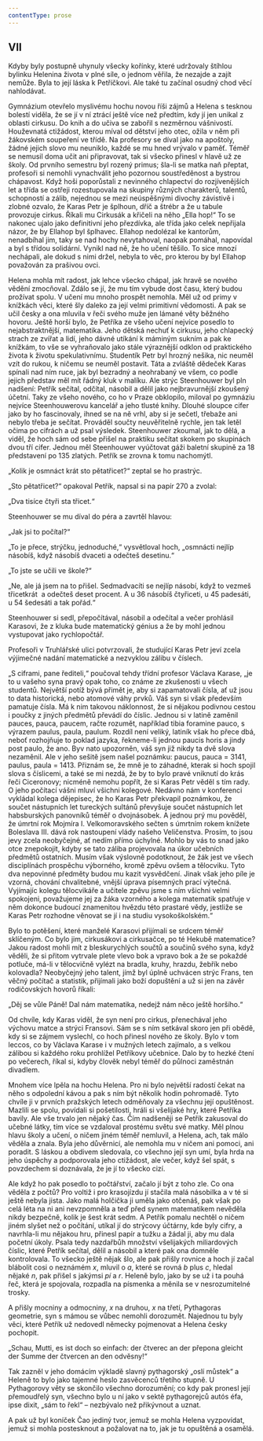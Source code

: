 ```yaml
---
contentType: prose
---
```


## VII

Kdyby byly postupně uhynuly všecky kořínky, které udržovaly štíhlou bylinku Helenina života v plné síle, o jednom věřila, že nezajde a zajít nemůže. Byla to její láska k Petříčkovi. Ale také tu začínal osudný chod věcí nahlodávat.

Gymnázium otevřelo myslivému hochu novou říši zájmů a Helena s tesknou bolestí viděla, že se jí v ní ztrácí ještě více než předtím, kdy jí jen unikal z oblasti cirkusu. Do knih a do učiva se zabořil s nezměrnou vášnivostí. Houževnatá ctižádost, kterou míval od dětství jeho otec, ožila v něm při žákovském soupeření ve třídě. Na profesory se díval jako na apoštoly, žádné jejich slovo mu neuniklo, každé se mu hned vrývalo v paměť. Téměř se nemusil doma učit ani připravovat, tak si všecko přinesl v hlavě už ze školy. Od prvního semestru byl rozený primus; šla-li se matka naň přeptat, profesoři si nemohli vynachválit jeho pozornou soustředěnost a bystrou chápavost. Když hoši poporůstali z nevinného chlapectví do rozjívenějších let a třída se ostřeji rozestupovala na skupiny různých charakterů, talentů, schopností a zálib, nejednou se mezi neúspěšnými divochy závistivě i zlobné ozvalo, že Karas Petr je šplhoun, dříč a štrébr a že u tabule provozuje cirkus. Říkali mu Cirkusák a křičeli na něho „Ella hop!“ To se nakonec ujalo jako definitivní jeho přezdívka, ale třída jako celek nepřijala názor, že by Ellahop byl šplhavec. Ellahop nedolézal ke kantorům, nenadbíhal jim, taky se nad hochy nevytahoval, naopak pomáhal, napovídal a byl s třídou solidární. Vynikl nad ně, že ho učení těšilo. To sice mnozí nechápali, ale dokud s nimi držel, nebyla to věc, pro kterou by byl Ellahop považován za prašivou ovci.

Helena mohla mít radost, jak lehce všecko chápal, jak hravě se nového vědění zmocňoval. Zdálo se jí, že mu tím vybude dost času, který budou prožívat spolu. V učení mu mnoho prospět nemohla. Měl už od primy v knížkách věci, které šly daleko za její velmi primitivní vědomosti. A pak se učil česky a ona mluvila v řeči svého muže jen lámané věty běžného hovoru. Ještě horší bylo, že Petříka ze všeho učení nejvíce posedlo to nejabstraktnější, matematika. Jeho dětská nechuť k cirkusu, jeho chlapecký strach ze zvířat a lidí, jeho dávné utíkání k máminým sukním a pak ke knížkám, to vše se vyhraňovalo jako stále výraznější odklon od praktického života k životu spekulativnímu. Studentík Petr byl hrozný nešika, nic neuměl vzít do rukou, k ničemu se neuměl postavit. Táta a zvláště dědeček Karas spínali nad ním ruce, jak byl bezradný a neohrabaný ve všem, co podle jejich představ měl mít řádný kluk v malíku. Ale strýc Steenhouwer byl pln nadšení: Petřík sečítal, odčítal, násobil a dělil jako nejbravurnější zkoušený účetní. Taky ze všeho nového, co ho v Praze obklopilo, miloval po gymnáziu nejvíce Steenhouwerovu kancelář a jeho tlusté knihy. Dlouhé sloupce cifer jako by ho fascinovaly, ihned se na ně vrhl, aby si je sečetl, třebaže ani nebylo třeba je sečítat. Prováděl součty neuvěřitelně rychle, jen tak letěl očima po cifrách a už psal výsledek. Steenhouwer zkoumal, jak to dělá, a viděl, že hoch sám od sebe přišel na praktiku sečítat skokem po skupinách dvou tří cifer. Jednou měl Steenhouwer vyúčtovat gáži baletní skupině za 18 představení po 135 zlatých. Petřík se zrovna k tomu nachomýtl.

„Kolik je osmnáct krát sto pětatřicet?“ zeptal se ho prastrýc.

„Sto pětatřicet?“ opakoval Petřík, napsal si na papír 270 a zvolal:

„Dva tisíce čtyři sta třicet.“

Steenhouwer se mu díval do péra a zavrtěl hlavou:

„Jak jsi to počítal?“

„To je přece, strýčku, jednoduché,“ vysvětloval hoch, „osmnácti nejlíp násobíš, když násobíš dvaceti a odečteš desetinu.“

„To jste se učili ve škole?“

„Ne, ale já jsem na to přišel. Sedmadvacíti se nejlíp násobí, když to vezmeš třicetkrát  a odečteš deset procent. A u 36 násobíš čtyřiceti, u 45 padesáti, u 54 šedesáti a tak pořád.“

Steenhouwer si sedl, přepočítával, násobil a odečítal a večer prohlásil Karasovi, že z kluka bude matematický génius a že by mohl jednou vystupovat jako rychlopočtář.

Profesoři v Truhlářské ulici potvrzovali, že studující Karas Petr jeví zcela výjimečné nadání matematické a nezvyklou zálibu v číslech.

„S ciframi, pane řediteli,“ poučoval tehdy třídní profesor Václava Karase, „je to u vašeho syna pravý opak toho, co známe ze zkušenosti u všech studentů. Největší potíž bývá přimět je, aby si zapamatovali čísla, ať už jsou to data historická, nebo atomové váhy prvků. Váš syn si však především pamatuje čísla. Má k nim takovou náklonnost, že si nějakou podivnou cestou i poučky z jiných předmětů převádí do číslic. Jednou si v latině zaměnil pauces, pauca, paucem, račte rozumět, například tibia foramine pauco, s výrazem paulus, paula, paulum. Rozdíl není veliký, latiník však ho přece dbá, neboť rozhojňuje to poklad jazyka, řekneme-li jednou paucis horis a jindy post paulo, že ano. Byv nato upozorněn, váš syn již nikdy ta dvě slova nezaměnil. Ale v jeho sešitě jsem našel poznámku: paucus, pauca = 3141, paulus, paula = 1413. Přiznám se, že mně je to záhadné, kterak si hoch spojil slova s číslicemi, a také se mi nezdá, že by to bylo pravé vniknutí do krás řeči Ciceronovy; nicméně nemohu popřít, že si Karas Petr věděl s tím rady. O jeho počítací vášni mluví všichni kolegové. Nedávno nám v konferenci vykládal kolega dějepisec, že ho Karas Petr překvapil poznámkou, že součet nástupních let tureckých sultánů převyšuje součet nástupních let habsburských panovníků téměř o dvojnásobek. A jednou prý mu pověděl, že úmrtní rok Mojmíra I. Velkomoravského sečten s úmrtním rokem knížete Boleslava III. dává rok nastoupení vlády našeho Veličenstva. Prosím, to jsou jevy zcela neobyčejné, ať nedím přímo úchylné. Mohlo by vás to snad jako otce znepokojit, kdyby se tato záliba projevovala na úkor učebních předmětů ostatních. Musím však výslovně podotknout, že žák jest ve všech disciplínách prospěchu výborného, kromě zpěvu ovšem a tělocviku. Tyto dva nepovinné předměty budou mu kazit vysvědčení. Jinak však jeho píle je vzorná, chování chvalitebné, vnější úprava písemných prací výtečná. Vyjímajíc kolegu tělocvikáře a učitele zpěvu jsme s ním všichni velmi spokojeni, považujeme jej za žáka vzorného a kolega matematik spatřuje v něm dokonce budoucí znamenitou hvězdu této prastaré vědy, jestliže se Karas Petr rozhodne věnovat se jí i na studiu vysokoškolském.“

Bylo to potěšení, které manželé Karasovi přijímali se srdcem téměř sklíčeným. Co bylo jim, cirkusákovi a cirkusačce, po té Hekubě matematice? Jakou radost mohli mít z bleskurychlých součtů a součinů svého syna, když věděli, že si přitom vytrvale plete vlevo bok a vpravo bok a že se pokaždé potluče, má-li v tělocvičně vylézt na bradla, kruhy, hrazdu, žebřík nebo kolovadla? Neobyčejný jeho talent, jímž byl úplně uchvácen strýc Frans, ten věčný počítač a statistik, přijímali jako boží dopuštění a už si jen na závěr rodičovských hovorů říkali:

„Děj se vůle Páně! Dal nám matematika, nedejž nám něco ještě horšího.“

Od chvíle, kdy Karas viděl, že syn není pro cirkus, přenechával jeho výchovu matce a strýci Fransovi. Sám se s ním setkával skoro jen při obědě, kdy si se zájmem vyslechl, co hoch přinesl nového ze školy. Bylo v tom leccos, co by Václava Karase i v mužných letech zajímalo, a s velkou zálibou si každého roku prohlížel Petříkovy učebnice. Dalo by to hezké čtení po večerech, říkal si, kdyby člověk nebyl téměř do půlnoci zaměstnán divadlem.

Mnohem více lpěla na hochu Helena. Pro ni bylo největší radostí čekat na něho s odpolední kávou a pak s ním být několik hodin pohromadě. Tyto chvíle ji v prvních pražských letech odměňovaly za všechnu její opuštěnost. Mazlili se spolu, povídali si pošetilosti, hráli si všelijaké hry, které Petříka bavily. Ale vše trvalo jen nějaký čas. Čím nadšeněji se Petřík zakusoval do učebné látky, tím více se vzdaloval prostému světu své matky. Měl plnou hlavu školy a učení, o ničem jiném téměř nemluvil, a Helena, ach, tak málo věděla a znala. Byla jeho důvěrnicí, ale nemohla mu v ničem ani pomoci, ani poradit. S láskou a obdivem sledovala, co všechno její syn umí, byla hrda na jeho úspěchy a podporovala jeho ctižádost, ale večer, když šel spát, s povzdechem si doznávala, že je jí to všecko cizí.

Ale když ho pak posedlo to počtářství, začalo jí být z toho zle. Co ona věděla z počtů? Pro voltiž i pro krasojízdu jí stačila malá násobilka a v té si ještě nebyla jista. Jako malá holčička ji uměla jako otčenáš, pak však po celá léta na ni ani nevzpomněla a teď před synem matematikem nevěděla nikdy bezpečně, kolik je šest krát sedm. A Petřík pomalu nechtěl o ničem jiném slyšet než o počítání, utíkal jí do strýcovy účtárny, kde byly cifry, a navrhla-li mu nějakou hru, přinesl papír a tužku a žádal ji, aby mu dala početní úkoly. Psala tedy nazdařbůh množství všelijakých miliardových číslic, které Petřík sečítal, dělil a násobil a které pak ona domněle kontrolovala. To všecko ještě nějak šlo, ale pak přišly rovnice a hoch jí začal blábolit cosi o neznámém _x_, mluvil o _a_, které se rovná _b_ plus _c_, hledal nějaké _n_, pak přišel s jakýmsi _pí_ a _r_. Heleně bylo, jako by se už i ta pouhá řeč, která je spojovala, rozpadla na písmenka a měnila se v nesrozumitelné trosky.

A přišly mocniny a odmocniny, _x_ na druhou, _x_ na třetí, Pythagoras geometrie, syn s mámou se vůbec nemohli dorozumět. Najednou tu byly věci, které Petřík už nedovedl německy pojmenovat a Helena česky pochopit.

„Schau, Mutti, es ist doch so einfach: der čtverec an der přepona gleicht der Summe der čtvercen an den odvěsny!“

Tak zazněl v jeho domácím výkladě slavný pythagorský „oslí můstek“ a Heleně to bylo jako tajemné heslo zasvěcenců třetího stupně. U Pythagorovy věty se skončilo všechno dorozumění; co kdy pak pronesl její přemoudřelý syn, všechno bylo u ní jako v sektě pythagorejců autós éfa, ipse dixit, „sám to řekl“ – nezbývalo než přikývnout a uznat.

A pak už byl koníček Čao jediný tvor, jemuž se mohla Helena vyzpovídat, jemuž si mohla postesknout a požalovat na to, jak je tu opuštěná a osamělá.
